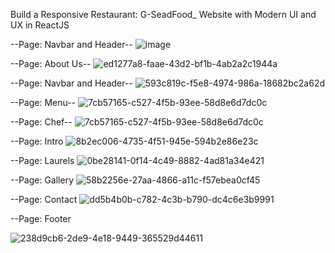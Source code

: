 Build a Responsive Restaurant: G-SeadFood_ Website with Modern UI and UX in ReactJS


--Page: Navbar and Header--
![image](https://user-images.githubusercontent.com/115808120/233787382-c5c095a5-0a27-497a-b43b-bdba7e7aa7d3.png)

--Page: About Us--
![ed1277a8-faae-43d2-bf1b-4ab2a2c1944a](https://user-images.githubusercontent.com/115808120/233787679-4cd395a5-054f-4a0c-b31d-b0b529ddb22f.png)

--Page: Navbar and Header--
![593c819c-f5e8-4974-986a-18682bc2a62d](https://user-images.githubusercontent.com/115808120/233787737-d3b18c07-037f-4540-b3b4-c83b7181cc2b.png)

--Page: Menu--
![7cb57165-c527-4f5b-93ee-58d8e6d7dc0c](https://user-images.githubusercontent.com/115808120/233787750-32423bcf-4e33-400e-bb7e-c3412b8006a0.png)

--Page: Chef--
![7cb57165-c527-4f5b-93ee-58d8e6d7dc0c](https://user-images.githubusercontent.com/115808120/233787768-b61d1875-d888-43fa-b827-287f8d3dab96.png)

--Page: Intro
![8b2ec006-4735-4f51-945e-594b2e86e23c](https://user-images.githubusercontent.com/115808120/233787783-a2b7825a-3738-4e59-98d6-42f24d761c2e.png)

--Page: Laurels
![0be28141-0f14-4c49-8882-4ad81a34e421](https://user-images.githubusercontent.com/115808120/233787786-0273c818-ae2c-444c-b7b0-96cd9971184c.png)

--Page: Gallery
![58b2256e-27aa-4866-a11c-f57ebea0cf45](https://user-images.githubusercontent.com/115808120/233787851-18934bb7-0744-4bf1-9c6f-4a111b4cc5a2.png)

--Page: Contact
![dd5b4b0b-c782-4c3b-b790-dc4c6e3b9991](https://user-images.githubusercontent.com/115808120/233787854-e2c9dc9d-cc19-476c-9691-104c14f69c8a.png)

--Page: Footer

![238d9cb6-2de9-4e18-9449-365529d44611](https://user-images.githubusercontent.com/115808120/233787993-5ebcbbca-428f-4978-a64e-7e90b04e9ab3.png)

